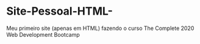 # Site-Pessoal-HTML-
Meu primeiro site (apenas em HTML) fazendo o curso The Complete 2020 Web Development Bootcamp
